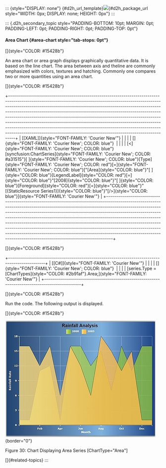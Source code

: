 ::: {style="DISPLAY: none"}
[](ms-xhelp:///?Id=d2h_url_template){#d2h_url_template}![](!package_url!){#d2h_package_url style="WIDTH: 0px; DISPLAY: none; HEIGHT: 0px"}
:::

::: {.d2h_secondary_topic style="PADDING-BOTTOM: 10pt; MARGIN: 0pt; PADDING-LEFT: 0pt; PADDING-RIGHT: 0pt; PADDING-TOP: 0pt"}
#### Area Chart {#area-chart style="tab-stops: 0pt"}

[]{style="COLOR: #15428b"} 

An area chart or area graph displays graphically quantitative data. It is based on the line chart. The area between axis and theline are commonly emphasized with colors, textures and hatching. Commonly one compares two or more quantities using an area chart.

[]{style="COLOR: #15428b"} 

+---------------------------------------------------------------------------------------------------------------------------------------------------------------------------------------------------------------------------------------------------------------------------------------------------------------------------------------------------------------------------------------------------------------------------------------------------------------------------------------------------------------------------------------------------------------------------------------------------------------------------------------------------+
| [\[XAML\]]{style="FONT-FAMILY: 'Courier New'"}                                                                                                                                                                                                                                                                                                                                                                                                                                                                                                                                                                                                    |
|                                                                                                                                                                                                                                                                                                                                                                                                                                                                                                                                                                                                                                                   |
| []{style="FONT-FAMILY: 'Courier New'; COLOR: blue"}                                                                                                                                                                                                                                                                                                                                                                                                                                                                                                                                                                                               |
|                                                                                                                                                                                                                                                                                                                                                                                                                                                                                                                                                                                                                                                   |
| [\<]{style="FONT-FAMILY: 'Courier New'; COLOR: blue"}[syncfusion:ChartSeries]{style="FONT-FAMILY: 'Courier New'; COLOR: #a31515"}[ ]{style="FONT-FAMILY: 'Courier New'; COLOR: blue"}[Type]{style="FONT-FAMILY: 'Courier New'; COLOR: red"}[=]{style="FONT-FAMILY: 'Courier New'; COLOR: blue"}[\"[Area]{style="COLOR: blue"}\"[ ]{style="COLOR: blue"}[LegendLabel]{style="COLOR: red"}[=]{style="COLOR: blue"}\"[2008]{style="COLOR: blue"}\"[ ]{style="COLOR: blue"}[Foreground]{style="COLOR: red"}[=]{style="COLOR: blue"}\"[{StaticResource Series1}]{style="COLOR: blue"}\"[/\>]{style="COLOR: blue"}]{style="FONT-FAMILY: 'Courier New'"} |
+---------------------------------------------------------------------------------------------------------------------------------------------------------------------------------------------------------------------------------------------------------------------------------------------------------------------------------------------------------------------------------------------------------------------------------------------------------------------------------------------------------------------------------------------------------------------------------------------------------------------------------------------------+

[]{style="COLOR: #15428b"} 

+------------------------------------------------------------------------------------------------+
| [\[C#\]]{style="FONT-FAMILY: 'Courier New'"}                                                   |
|                                                                                                |
| []{style="FONT-FAMILY: 'Courier New'; COLOR: blue"}                                            |
|                                                                                                |
| [series.Type = [ChartTypes]{style="COLOR: #2b91af"}.Area;]{style="FONT-FAMILY: 'Courier New'"} |
+------------------------------------------------------------------------------------------------+

[]{style="COLOR: #15428b"} 

Run the code. The following output is displayed.

[]{style="COLOR: #15428b"} 

![](ImagesExt/image59_37.jpg){border="0"}

Figure 30: Chart Displaying Area Series \[ChartType=\"Area\"\]

[]{#related-topics}
:::
